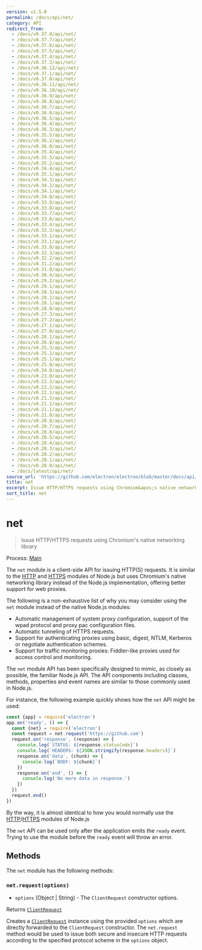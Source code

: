 ```yaml
---
version: v1.5.0
permalink: /docs/api/net/
category: API
redirect_from:
  - /docs/v0.37.8/api/net/
  - /docs/v0.37.7/api/net/
  - /docs/v0.37.6/api/net/
  - /docs/v0.37.5/api/net/
  - /docs/v0.37.4/api/net/
  - /docs/v0.37.3/api/net/
  - /docs/v0.36.12/api/net/
  - /docs/v0.37.1/api/net/
  - /docs/v0.37.0/api/net/
  - /docs/v0.36.11/api/net/
  - /docs/v0.36.10/api/net/
  - /docs/v0.36.9/api/net/
  - /docs/v0.36.8/api/net/
  - /docs/v0.36.7/api/net/
  - /docs/v0.36.6/api/net/
  - /docs/v0.36.5/api/net/
  - /docs/v0.36.4/api/net/
  - /docs/v0.36.3/api/net/
  - /docs/v0.35.5/api/net/
  - /docs/v0.36.2/api/net/
  - /docs/v0.36.0/api/net/
  - /docs/v0.35.4/api/net/
  - /docs/v0.35.3/api/net/
  - /docs/v0.35.2/api/net/
  - /docs/v0.34.4/api/net/
  - /docs/v0.35.1/api/net/
  - /docs/v0.34.3/api/net/
  - /docs/v0.34.2/api/net/
  - /docs/v0.34.1/api/net/
  - /docs/v0.34.0/api/net/
  - /docs/v0.33.9/api/net/
  - /docs/v0.33.8/api/net/
  - /docs/v0.33.7/api/net/
  - /docs/v0.33.6/api/net/
  - /docs/v0.33.4/api/net/
  - /docs/v0.33.3/api/net/
  - /docs/v0.33.2/api/net/
  - /docs/v0.33.1/api/net/
  - /docs/v0.33.0/api/net/
  - /docs/v0.32.3/api/net/
  - /docs/v0.32.2/api/net/
  - /docs/v0.31.2/api/net/
  - /docs/v0.31.0/api/net/
  - /docs/v0.30.4/api/net/
  - /docs/v0.29.2/api/net/
  - /docs/v0.29.1/api/net/
  - /docs/v0.28.3/api/net/
  - /docs/v0.28.2/api/net/
  - /docs/v0.28.1/api/net/
  - /docs/v0.28.0/api/net/
  - /docs/v0.27.3/api/net/
  - /docs/v0.27.2/api/net/
  - /docs/v0.27.1/api/net/
  - /docs/v0.27.0/api/net/
  - /docs/v0.26.1/api/net/
  - /docs/v0.26.0/api/net/
  - /docs/v0.25.3/api/net/
  - /docs/v0.25.2/api/net/
  - /docs/v0.25.1/api/net/
  - /docs/v0.25.0/api/net/
  - /docs/v0.24.0/api/net/
  - /docs/v0.23.0/api/net/
  - /docs/v0.22.3/api/net/
  - /docs/v0.22.2/api/net/
  - /docs/v0.22.1/api/net/
  - /docs/v0.21.3/api/net/
  - /docs/v0.21.2/api/net/
  - /docs/v0.21.1/api/net/
  - /docs/v0.21.0/api/net/
  - /docs/v0.20.8/api/net/
  - /docs/v0.20.7/api/net/
  - /docs/v0.20.6/api/net/
  - /docs/v0.20.5/api/net/
  - /docs/v0.20.4/api/net/
  - /docs/v0.20.3/api/net/
  - /docs/v0.20.2/api/net/
  - /docs/v0.20.1/api/net/
  - /docs/v0.20.0/api/net/
  - /docs/latest/api/net/
source_url: 'https://github.com/electron/electron/blob/master/docs/api/net.md'
title: net
excerpt: Issue HTTP/HTTPS requests using Chromium&apos;s native networking library
sort_title: net
---
```

# net

> Issue HTTP/HTTPS requests using Chromium's native networking library

Process: [Main]({{site.baseurl}}/docs/glossary#main-process)

The `net` module is a client-side API for issuing HTTP(S) requests. It is similar to the [HTTP](https://nodejs.org/api/http.html) and [HTTPS](https://nodejs.org/api/https.html) modules of Node.js but uses Chromium's native networking library instead of the Node.js implementation, offering better support for web proxies.

The following is a non-exhaustive list of why you may consider using the `net` module instead of the native Node.js modules:

*   Automatic management of system proxy configuration, support of the wpad protocol and proxy pac configuration files.
*   Automatic tunneling of HTTPS requests.
*   Support for authenticating proxies using basic, digest, NTLM, Kerberos or negotiate authentication schemes.
*   Support for traffic monitoring proxies: Fiddler-like proxies used for access control and monitoring.

The `net` module API has been specifically designed to mimic, as closely as possible, the familiar Node.js API. The API components including classes, methods, properties and event names are similar to those commonly used in Node.js.

For instance, the following example quickly shows how the `net` API might be used:

```javascript
const {app} = require('electron')
app.on('ready', () => {
  const {net} = require('electron')
  const request = net.request('https://github.com')
  request.on('response', (response) => {
    console.log(`STATUS: ${response.statusCode}`)
    console.log(`HEADERS: ${JSON.stringify(response.headers)}`)
    response.on('data', (chunk) => {
      console.log(`BODY: ${chunk}`)
    })
    response.on('end', () => {
      console.log('No more data in response.')
    })
  })
  request.end()
})
```

By the way, it is almost identical to how you would normally use the [HTTP](https://nodejs.org/api/http.html)/[HTTPS](https://nodejs.org/api/https.html) modules of Node.js

The `net` API can be used only after the application emits the `ready` event. Trying to use the module before the `ready` event will throw an error.

## Methods

The `net` module has the following methods:

### `net.request(options)`

*   `options` (Object &#124; String) - The `ClientRequest` constructor options.

Returns [`ClientRequest`]({{site.baseurl}}/docs/api/client-request)

Creates a [`ClientRequest`]({{site.baseurl}}/docs/api/client-request) instance using the provided `options` which are directly forwarded to the `ClientRequest` constructor. The `net.request` method would be used to issue both secure and insecure HTTP requests according to the specified protocol scheme in the `options` object.
